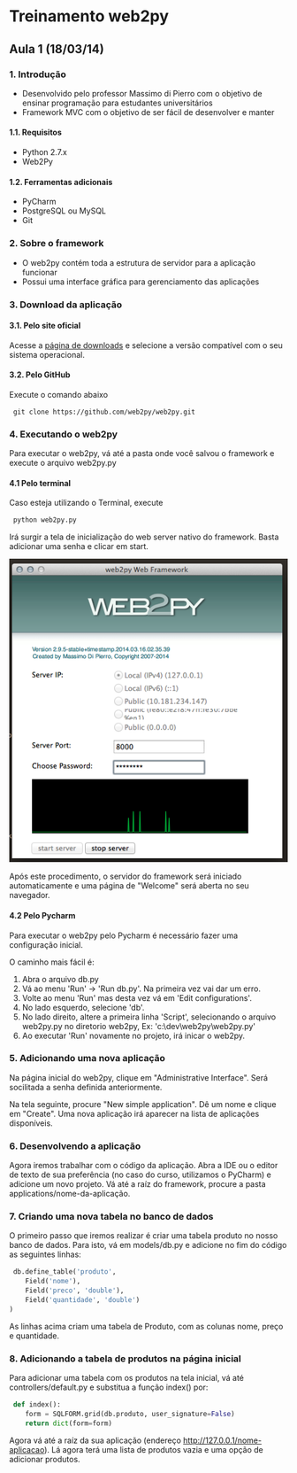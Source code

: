 # Treinamento web2py

## Aula 1 (18/03/14)

### 1. Introdução
- Desenvolvido pelo professor Massimo di Pierro com o objetivo de ensinar programação para estudantes universitários
- Framework MVC com o objetivo de ser fácil de desenvolver e manter

#### 1.1. Requisitos

- Python 2.7.x
- Web2Py

#### 1.2. Ferramentas adicionais

- PyCharm
- PostgreSQL ou MySQL
- Git

### 2. Sobre o framework

- O web2py contém toda a estrutura de servidor para a aplicação funcionar
- Possui uma interface gráfica para gerenciamento das aplicações

### 3. Download da aplicação

#### 3.1. Pelo site oficial
Acesse a [página de downloads](http://www.web2py.com/init/default/download) e selecione a versão compatível com o seu sistema operacional.

#### 3.2. Pelo GitHub
Execute o comando abaixo
```
 git clone https://github.com/web2py/web2py.git
 ```

### 4. Executando o web2py
Para executar o web2py, vá até a pasta onde você salvou o framework e execute o arquivo web2py.py

#### 4.1 Pelo terminal
Caso esteja utilizando o Terminal, execute
```python
 python web2py.py
 ```

Irá surgir a tela de inicialização do web server nativo do framework. Basta adicionar uma senha e clicar em start.

 ![Tela de inicialização do servidor](img/interface_servidor.png)

Após este procedimento, o servidor do framework será iniciado automaticamente e uma página de "Welcome" será aberta no seu navegador.

#### 4.2 Pelo Pycharm

Para executar o web2py pelo Pycharm é necessário fazer uma configuração inicial.

O caminho mais fácil é:
1. Abra o arquivo db.py
2. Vá ao menu 'Run' -> 'Run db.py'. Na primeira vez vai dar um erro.
3. Volte ao menu 'Run' mas desta vez vá em 'Edit configurations'.
4. No lado esquerdo, selecione 'db'.
5. No lado direito, altere a primeira linha 'Script', selecionando o arquivo web2py.py no diretorio web2py, Ex: 'c:\dev\web2py\web2py.py'
6. Ao executar 'Run' novamente no projeto, irá inicar o web2py.

### 5. Adicionando uma nova aplicação
Na página inicial do web2py, clique em "Administrative Interface". Será socilitada a senha definida anteriormente.

Na tela seguinte, procure "New simple application". Dê um nome e clique em "Create". Uma nova aplicação irá aparecer na lista de aplicações disponíveis.

### 6. Desenvolvendo a aplicação
Agora iremos trabalhar com o código da aplicação. Abra a IDE ou o editor de texto de sua preferência (no caso do curso, utilizamos o PyCharm) e adicione um novo projeto. Vá até a raíz do framework, procure a pasta applications/nome-da-aplicação.

### 7. Criando uma nova tabela no banco de dados
O primeiro passo que iremos realizar é criar uma tabela produto no nosso banco de dados. Para isto, vá em models/db.py e adicione no fim do código as seguintes linhas:

```python
 db.define_table('produto',
    Field('nome'),
    Field('preco', 'double'),
    Field('quantidade', 'double')
)
 ```
 As linhas acima criam uma tabela de Produto, com as colunas nome, preço e quantidade.

 ### 8. Adicionando a tabela de produtos na página inicial
 Para adicionar uma tabela com os produtos na tela inicial, vá até  controllers/default.py e substitua a função index() por:

```python
 def index():
    form = SQLFORM.grid(db.produto, user_signature=False)
    return dict(form=form)
```

Agora vá até a raíz da sua aplicação (endereço http://127.0.0.1/nome-aplicacao). Lá agora terá uma lista de produtos vazia e uma opção de adicionar produtos.